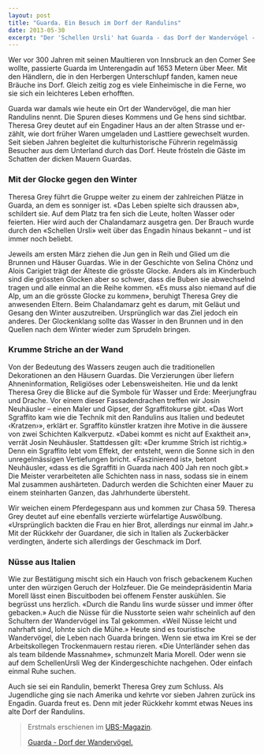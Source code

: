 ```yaml
---
layout: post
title: "Guarda. Ein Besuch im Dorf der Randulins"
date: 2013-05-30
excerpt: "Der 'Schellen Ursli' hat Guarda - das Dorf der Wandervögel - berühmt gemacht. Es lebt seit jeher von 'Randulins': Menschen, die kommen und gehen."
---
```


Wer vor 300 Jahren mit seinen Maultieren von Innsbruck an den Comer See wollte, passierte Guarda im Unterengadin auf 1653 Metern über Meer. Mit den Händlern, die in den Herbergen Unterschlupf fanden, kamen neue Bräuche ins Dorf. Gleich­ zeitig zog es viele Einheimische in die Ferne, wo sie sich ein leichteres Leben erhofften.

Guarda war damals wie heute ein Ort der Wandervögel, die man hier Randulins nennt. Die Spuren dieses Kommens und Ge­ hens sind sichtbar. Theresa Grey deutet auf ein Engadiner Haus an der alten Strasse und er­ zählt, wie dort früher Waren umgeladen und Lasttiere gewechselt wurden. Seit sieben Jahren begleitet die kulturhistorische Führerin regelmässig Besucher aus dem Unterland durch das Dorf. Heute frösteln die Gäste im Schatten der dicken Mauern Guardas.

### Mit der Glocke gegen den Winter

Theresa Grey führt die Gruppe weiter zu einem der zahlreichen Plätze in Guarda, an dem es sonniger ist. «Das Leben spielte sich draussen ab», schildert sie. Auf dem Platz tra­ fen sich die Leute, holten Wasser oder feierten. Hier wird auch der Chalandamarz ausgetra­ gen. Der Brauch wurde durch den «Schellen­ Ursli» weit über das Engadin hinaus bekannt – und ist immer noch beliebt.

Jeweils am ersten März ziehen die Jun­ gen in Reih und Glied um die Brunnen und Häuser Guardas. Wie in der Geschichte von Selina Chönz und Alois Carigiet trägt der Älteste die grösste Glocke. Anders als im Kinderbuch sind die grössten Glocken aber so schwer, dass die Buben sie abwechselnd tragen und alle einmal an die Reihe kommen. «Es muss also niemand auf die Alp, um an die grösste Glocke zu kommen», beruhigt Theresa Grey die anwesenden Eltern. Beim Chalandamarz geht es darum, mit Geläut und Gesang den Winter auszutreiben. Ursprünglich war das Ziel jedoch ein anderes. Der Glockenklang sollte das Wasser in den Brunnen und in den Quellen nach dem Winter wieder zum Sprudeln bringen.

### Krumme Striche an der Wand

Von der Bedeutung des Wassers zeugen auch die traditionellen Dekorationen an den Häusern Guardas. Die Verzierungen über­ liefern Ahneninformation, Religiöses oder Lebensweisheiten. Hie und da lenkt Theresa Grey die Blicke auf die Symbole für Wasser und Erde: Meerjungfrau und Drache. Vor einem dieser Fassadendrachen treffen wir Josin Neuhäusler – einen Maler und Gipser, der Sgraffitokurse gibt. «Das Wort Sgraffito kam wie die Technik mit den Randulins aus Italien und bedeutet ‹Kratzen›», erklärt er. Sgraffito­ künstler kratzen ihre Motive in die äussere von zwei Schichten Kalkverputz. «Dabei kommt es nicht auf Exaktheit an», verrät Josin Neuhäusler. Stattdessen gilt: «Der krumme Strich ist richtig.» Denn ein Sgraffito lebt vom Effekt, der entsteht, wenn die Sonne sich in den unregelmässigen Vertiefungen bricht. «Faszinierend ist», betont Neuhäusler, «dass es die Sgraffiti in Guarda nach 400 Jah­ ren noch gibt.» Die Meister verarbeiteten alle Schichten nass in nass, sodass sie in einem Mal zusammen aushärteten. Dadurch werden die Schichten einer Mauer zu einem steinharten Ganzen, das Jahrhunderte übersteht.

Wir weichen einem Pferdegespann aus und kommen zur Chasa 59. Theresa Grey deutet auf eine ebenfalls verzierte würfelartige Auswölbung. «Ursprünglich backten die Frau­ en hier Brot, allerdings nur einmal im Jahr.» Mit der Rückkehr der Guardaner, die sich in Italien als Zuckerbäcker verdingten, änderte sich allerdings der Geschmack im Dorf.

### Nüsse aus Italien

Wie zur Bestätigung mischt sich ein Hauch von frisch gebackenem Kuchen unter den würzigen Geruch der Holzfeuer. Die Ge­ meindepräsidentin Maria Morell lässt einen Biscuitboden bei offenem Fenster auskühlen. Sie begrüsst uns herzlich. «Durch die Randu­ lins wurde süsser und immer öfter gebacken.» Auch die Nüsse für die Nusstorte seien wahr­ scheinlich auf den Schultern der Wandervögel ins Tal gekommen. «Weil Nüsse leicht und nahrhaft sind, lohnte sich die Mühe.» Heute sind es touristische Wandervögel, die Leben nach Guarda bringen. Wenn sie etwa im Krei­ se der Arbeitskollegen Trockenmauern restau­ rieren. «Die Unterländer sehen das als team­ bildende Massnahme», schmunzelt Maria Morell. Oder wenn sie auf dem Schellen­Ursli­ Weg der Kindergeschichte nachgehen. Oder einfach einmal Ruhe suchen.

Auch sie sei ein Randulin, bemerkt Theresa Grey zum Schluss. Als Jugendliche ging sie nach Amerika und kehrte vor sieben Jahren zurück ins Engadin. Guarda freut es. Denn mit jeder Rückkehr kommt etwas Neues ins alte Dorf der Randulins.

> Erstmals erschienen im [UBS-Magazin][1].
> 
> [Guarda - Dorf der Wandervögel.][2]

 [1]: http://www.ubs.com/ch/de/swissbank/privatkunden/ubs-magazin/home/aktuell/dorf-der-wandervoegel.html
 [2]: http://tschannes.ch/wp-content/uploads/2014/04/guarda.pdf